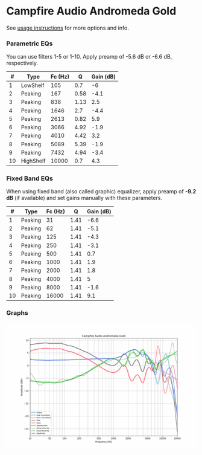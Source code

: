 # Campfire Audio Andromeda Gold
See [usage instructions](https://github.com/jaakkopasanen/AutoEq#usage) for more options and info.

### Parametric EQs
You can use filters 1-5 or 1-10. Apply preamp of -5.6 dB or -6.6 dB, respectively.

|   # | Type      |   Fc (Hz) |    Q |   Gain (dB) |
|-----|-----------|-----------|------|-------------|
|   1 | LowShelf  |       105 | 0.7  |        -6   |
|   2 | Peaking   |       167 | 0.58 |        -4.1 |
|   3 | Peaking   |       838 | 1.13 |         2.5 |
|   4 | Peaking   |      1646 | 2.7  |        -4.4 |
|   5 | Peaking   |      2613 | 0.82 |         5.9 |
|   6 | Peaking   |      3066 | 4.92 |        -1.9 |
|   7 | Peaking   |      4010 | 4.42 |         3.2 |
|   8 | Peaking   |      5089 | 5.39 |        -1.9 |
|   9 | Peaking   |      7432 | 4.94 |        -3.4 |
|  10 | HighShelf |     10000 | 0.7  |         4.3 |

### Fixed Band EQs
When using fixed band (also called graphic) equalizer, apply preamp of **-9.2 dB** (if available) and set gains manually with these parameters.

|   # | Type    |   Fc (Hz) |    Q |   Gain (dB) |
|-----|---------|-----------|------|-------------|
|   1 | Peaking |        31 | 1.41 |        -6.6 |
|   2 | Peaking |        62 | 1.41 |        -5.1 |
|   3 | Peaking |       125 | 1.41 |        -4.3 |
|   4 | Peaking |       250 | 1.41 |        -3.1 |
|   5 | Peaking |       500 | 1.41 |         0.7 |
|   6 | Peaking |      1000 | 1.41 |         1.9 |
|   7 | Peaking |      2000 | 1.41 |         1.8 |
|   8 | Peaking |      4000 | 1.41 |         5   |
|   9 | Peaking |      8000 | 1.41 |        -1.6 |
|  10 | Peaking |     16000 | 1.41 |         9.1 |

### Graphs
![](./Campfire%20Audio%20Andromeda%20Gold.png)

